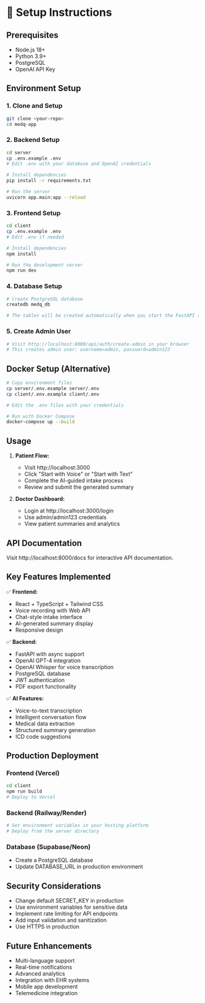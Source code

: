 # 🚀 Setup Instructions

## Prerequisites
- Node.js 18+
- Python 3.9+
- PostgreSQL
- OpenAI API Key

## Environment Setup

### 1. Clone and Setup
```bash
git clone <your-repo>
cd medq-app
```

### 2. Backend Setup
```bash
cd server
cp .env.example .env
# Edit .env with your database and OpenAI credentials

# Install dependencies
pip install -r requirements.txt

# Run the server
uvicorn app.main:app --reload
```

### 3. Frontend Setup
```bash
cd client
cp .env.example .env
# Edit .env if needed

# Install dependencies
npm install

# Run the development server
npm run dev
```

### 4. Database Setup
```bash
# Create PostgreSQL database
createdb medq_db

# The tables will be created automatically when you start the FastAPI server
```

### 5. Create Admin User
```bash
# Visit http://localhost:8000/api/auth/create-admin in your browser
# This creates admin user: username=admin, password=admin123
```

## Docker Setup (Alternative)

```bash
# Copy environment files
cp server/.env.example server/.env
cp client/.env.example client/.env

# Edit the .env files with your credentials

# Run with Docker Compose
docker-compose up --build
```

## Usage

1. **Patient Flow:**
   - Visit http://localhost:3000
   - Click "Start with Voice" or "Start with Text"
   - Complete the AI-guided intake process
   - Review and submit the generated summary

2. **Doctor Dashboard:**
   - Login at http://localhost:3000/login
   - Use admin/admin123 credentials
   - View patient summaries and analytics

## API Documentation

Visit http://localhost:8000/docs for interactive API documentation.

## Key Features Implemented

✅ **Frontend:**
- React + TypeScript + Tailwind CSS
- Voice recording with Web API
- Chat-style intake interface
- AI-generated summary display
- Responsive design

✅ **Backend:**
- FastAPI with async support
- OpenAI GPT-4 integration
- OpenAI Whisper for voice transcription
- PostgreSQL database
- JWT authentication
- PDF export functionality

✅ **AI Features:**
- Voice-to-text transcription
- Intelligent conversation flow
- Medical data extraction
- Structured summary generation
- ICD code suggestions

## Production Deployment

### Frontend (Vercel)
```bash
cd client
npm run build
# Deploy to Vercel
```

### Backend (Railway/Render)
```bash
# Set environment variables in your hosting platform
# Deploy from the server directory
```

### Database (Supabase/Neon)
- Create a PostgreSQL database
- Update DATABASE_URL in production environment

## Security Considerations

- Change default SECRET_KEY in production
- Use environment variables for sensitive data
- Implement rate limiting for API endpoints
- Add input validation and sanitization
- Use HTTPS in production

## Future Enhancements

- Multi-language support
- Real-time notifications
- Advanced analytics
- Integration with EHR systems
- Mobile app development
- Telemedicine integration
